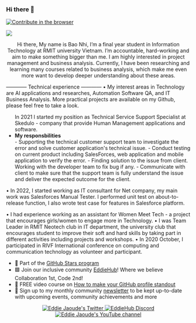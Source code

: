 ### Hi there 👋

<!--
**s3751881/s3751881** is a ✨ _special_ ✨ repository because its `README.md` (this file) appears on your GitHub profile.

Here are some ideas to get you started:

- 🔭 I’m currently working on ...
- 🌱 I’m currently learning ...
- 👯 I’m looking to collaborate on ...
- 🤔 I’m looking for help with ...
- 💬 Ask me about ...
- 📫 How to reach me: ...
- 😄 Pronouns: ...
- ⚡ Fun fact: ...
-->




[![Contribute in the browser](https://gitpod.io/button/open-in-gitpod.svg)](https://gitpod.io/#https://github.com/eddiejaoude/eddiejaoude)

<a href="http://eddiejaoude.io" target="_blank"><img src="https://github.com/EddieHubCommunity/Branding/raw/main/community/Eddie_banner_GIF.gif" /></a>

<p align="center">Hi there, My name is Bao Nhi, I’m a final year student in Information Technology at RMIT university Vietnam. I’m accountable, hard-working and aim to make something bigger than me. I am highly interested in project management and business analysis. Currently, I have been researching and learning many courses related to business analysis, which make me even more want to develop deeper understanding about these areas.  </p>

———— Technical experience ————
• My interest areas in Technology are AI applications and researches, Automation Software QA, and IT Business Analysis. More practical projects are available on my Github, please feel free to take a look. 

<ul>  In 2021 I started my position as Technical Service Support Specialist at Skedulo - company that provide Human Management applications and software. <li><strong> My responsbilities </strong></li> 
- Supporting the technical customer support team to investigate the error and solve customer application's technical issue. 
- Conduct testing on current product including SalesForces, web application and mobile application to verify the error. 
- Finding solution to the issue from client. Working with the developer team to fix bug if any. 
- Communicate with client to make sure that the support team is fully understand the issue and deliver the expected outcome for the client.
</ul> 

• In 2022, I started working as IT consultant for Net company, my main work was Salesforces Manual Tester. I performed unit test on about-to-release function, I also wrote test case for features in Salesforce platform. 

• I had experience working as an assistant for Women Meet Tech - a project that encourages girls/women to engage more in Technology. 
• I was Team Leader in RMIT Neotech club in IT department, the university club that encourages student to improve their soft and hard skills by taking part in different activities including projects and workshops. 
• In 2020 October, I participated in RIVF International conference on computing and communication technology as volunteer and participant. 


- 🌟 Part of the <a href="https://stars.github.com/profiles/eddiejaoude/"> GitHub Stars program</a>
- 🟩 Join our inclusive community <a href="http://eddiehub.org">EddieHub</a>!</b> Where we believe Collaboration 1st, Code 2nd!
- 📸 FREE video course on <a href="http://eddiejaoude.io/course-github-profile-landing">How to make your GitHub profile standout</a>
- 📰 Sign up to my monthly community <a href="http://eddiejaoude.io/newsletters">newsletter</a> to be kept up-to-date with upcoming events, community achievements and more

<p align="center">
  <a href="http://twitter.com/eddiejaoude">
    <img src="https://img.shields.io/twitter/follow/eddiejaoude?label=Twitter&logo=twitter&style=for-the-badge&color=blue" alt="Eddie Jaoude's Twitter"/>
  </a>
  <a href="https://discord.com/invite/jZQs6Wu">
    <img src="https://img.shields.io/discord/699608417039286293?logo=discord&style=for-the-badge&color=blue" alt="EddieHub Discord"/>
  </a>
  <a href="http://youtube.com/eddiejaoude?sub_confirmation=1">
    <img src="https://img.shields.io/youtube/channel/subscribers/UC5mnBodB73bR88fLXHSfzYA?style=for-the-badge&logo=youtube&label=Youtube&color=blue" alt="Eddie Jaoude's YouTube channel"/>
  </a>
</p>
